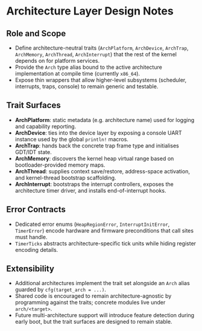 # Architecture Layer Design Notes

## Role and Scope
- Define architecture-neutral traits (`ArchPlatform`, `ArchDevice`, `ArchTrap`, `ArchMemory`, `ArchThread`, `ArchInterrupt`) that the rest of the kernel depends on for platform services.
- Provide the `Arch` type alias bound to the active architecture implementation at compile time (currently `x86_64`).
- Expose thin wrappers that allow higher-level subsystems (scheduler, interrupts, traps, console) to remain generic and testable.

## Trait Surfaces
- **ArchPlatform**: static metadata (e.g. architecture name) used for logging and capability reporting.
- **ArchDevice**: ties into the device layer by exposing a console UART instance used by the global `println!` macros.
- **ArchTrap**: hands back the concrete trap frame type and initialises GDT/IDT state.
- **ArchMemory**: discovers the kernel heap virtual range based on bootloader-provided memory maps.
- **ArchThread**: supplies context save/restore, address-space activation, and kernel-thread bootstrap scaffolding.
- **ArchInterrupt**: bootstraps the interrupt controllers, exposes the architecture timer driver, and installs end-of-interrupt hooks.

## Error Contracts
- Dedicated error enums (`HeapRegionError`, `InterruptInitError`, `TimerError`) encode hardware and firmware preconditions that call sites must handle.
- `TimerTicks` abstracts architecture-specific tick units while hiding register encoding details.

## Extensibility
- Additional architectures implement the trait set alongside an `Arch` alias guarded by `cfg(target_arch = ...)`.
- Shared code is encouraged to remain architecture-agnostic by programming against the traits; concrete modules live under `arch/<target>`.
- Future multi-architecture support will introduce feature detection during early boot, but the trait surfaces are designed to remain stable.

